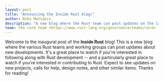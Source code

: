 ```yaml
---
layout: post
title: "Announcing the Inside Rust blog!"
author: Niko Matsakis
description: "A new blog where the Rust team can post updates on the latest developments"
team: the core team <https://www.rust-lang.org/governance/teams/core>
---
```


Welcome to the inaugural post of the **Inside Rust** blog! This is a
new blog where the various Rust teams and working groups can post
updates about new developments. It's a great place to watch if you're
interested in following along with Rust development -- and a
particularly great place to watch if you're interested in contributing
to Rust. Expect to see updates on new projects, calls for help, design
notes, and other similar items. Thanks for reading!

